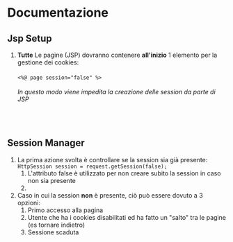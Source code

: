 # Documentazione 

## Jsp Setup
1. **Tutte** Le pagine  (JSP) dovranno contenere  **all'inizio** 1 elemento per la gestione dei cookies:
    <br></br>
    `<%@ page session="false" %>`
    <br></br>
    _In questo modo viene impedita la creazione delle session da parte di JSP_
<br></br><br></br>



## Session Manager


1. La prima azione svolta è controllare se la session sia già presente:
  ` HttpSession session = request.getSession(false);`
    1. L'attributo false è utilizzato per non creare subito la session in caso non sia presente
   2. 
2. Caso in cui la session **non** è presente, ciò può essere dovuto a 3 opzioni:
   1. Primo accesso alla pagina
   2. Utente che ha i cookies disabilitati ed ha fatto un "salto" tra le pagine (es tornare indietro)
   3. Sessione scaduta
   
